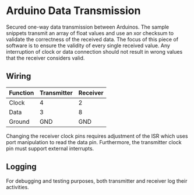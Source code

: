 # Arduino Data Transmission
Secured one-way data transmission between Arduinos. The sample snippets transmit an array of float values and use an xor checksum to validate the correctness of the received data. The focus of this piece of software is to ensure the validity of every single received value. Any interruption of clock or data connection should not result in wrong values that the receiver considers valid.

## Wiring
| Function | Transmitter | Receiver |
| --- | --- | --- |
| Clock | 4 | 2 |
| Data | 3 | 8 |
| Ground | GND | GND |

Changing the receiver clock pins requires adjustment of the ISR which uses port manipulation to read the data pin. Furthermore, the transmitter clock pin must support external interrupts.

## Logging
For debugging and testing purposes, both transmitter and receiver log their activities.
